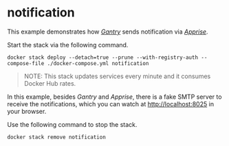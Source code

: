 # notification

This example demonstrates how [*Gantry*](https://github.com/shizunge/gantry) sends notification via [*Apprise*](https://github.com/caronc/apprise-api).

Start the stack via the following command.

```
docker stack deploy --detach=true --prune --with-registry-auth --compose-file ./docker-compose.yml notification
```

> NOTE: This stack updates services every minute and it consumes Docker Hub rates.

In this example, besides *Gantry* and *Apprise*, there is a fake SMTP server to receive the notifications, which you can watch at [http://localhost:8025](http://localhost:8025) in your browser.

Use the following command to stop the stack.

```
docker stack remove notification
```
